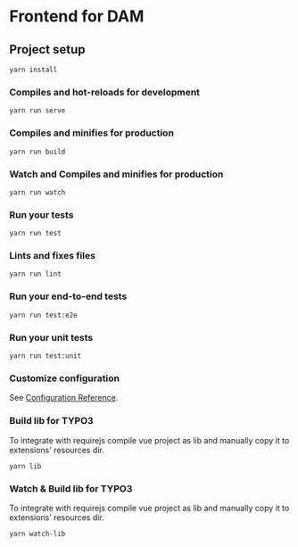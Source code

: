 # Frontend for DAM

## Project setup
```
yarn install
```

### Compiles and hot-reloads for development
```
yarn run serve
```

### Compiles and minifies for production
```
yarn run build
```

### Watch and Compiles and minifies for production
```
yarn run watch
```

### Run your tests
```
yarn run test
```

### Lints and fixes files
```
yarn run lint
```

### Run your end-to-end tests
```
yarn run test:e2e
```

### Run your unit tests
```
yarn run test:unit
```

### Customize configuration
See [Configuration Reference](https://cli.vuejs.org/config/).

### Build lib for TYPO3

To integrate with requirejs compile vue project as lib and manually copy it to extensions' resources dir.

```
yarn lib
```

### Watch & Build lib for TYPO3

To integrate with requirejs compile vue project as lib and manually copy it to extensions' resources dir.

```
yarn watch-lib
```
